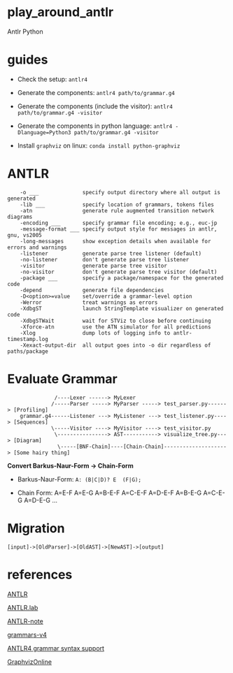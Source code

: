 # play_around_antlr

Antlr Python

# guides

- Check the setup: `antlr4`

- Generate the components: `antlr4 path/to/grammar.g4`

- Generate the components (include the visitor): `antlr4 path/to/grammar.g4 -visitor`

- Generate the components in python language: `antlr4 -Dlanguage=Python3 path/to/grammar.g4 -visitor`

- Install `graphviz` on linux: `conda install python-graphviz`

# ANTLR

        -o ___              specify output directory where all output is generated
        -lib ___            specify location of grammars, tokens files
        -atn                generate rule augmented transition network diagrams
        -encoding ___       specify grammar file encoding; e.g., euc-jp
        -message-format ___ specify output style for messages in antlr, gnu, vs2005
        -long-messages      show exception details when available for errors and warnings
        -listener           generate parse tree listener (default)
        -no-listener        don't generate parse tree listener
        -visitor            generate parse tree visitor
        -no-visitor         don't generate parse tree visitor (default)
        -package ___        specify a package/namespace for the generated code
        -depend             generate file dependencies
        -D<option>=value    set/override a grammar-level option
        -Werror             treat warnings as errors
        -XdbgST             launch StringTemplate visualizer on generated code
        -XdbgSTWait         wait for STViz to close before continuing
        -Xforce-atn         use the ATN simulator for all predictions
        -Xlog               dump lots of logging info to antlr-timestamp.log
        -Xexact-output-dir  all output goes into -o dir regardless of paths/package

# Evaluate Grammar


                   /----Lexer ------> MyLexer
                  /-----Parser -----> MyParser -----> test_parser.py------> [Profiling]
        grammar.g4------Listener ---> MyListener ---> test_listener.py----> [Sequences]
                  \-----Visitor ----> MyVisitor ----> test_visitor.py
                   \----------------> AST-----------> visualize_tree.py---> [Diagram]
                    \-----[BNF-Chain]----[Chain-Chain]--------------------> [Some hairy thing]


**Convert Barkus-Naur-Form -> Chain-Form**

- Barkus-Naur-Form: `A: (B|C|D)? E  (F|G);`

- Chain Form:
                A=E-F
                A=E-G
                A=B-E-F
                A=C-E-F
                A=D-E-F
                A=B-E-G
                A=C-E-G
                A=D-E-G
                ...

# Migration

`[input]->[OldParser]->[OldAST]->[NewAST]->[output]`

# references

[ANTLR](https://www.antlr.org/)

[ANTLR.lab](http://lab.antlr.org/)

[ANTLR-note](./assets/antlr.md)

[grammars-v4](https://github.com/antlr/grammars-v4)

[ANTLR4 grammar syntax support](https://marketplace.visualstudio.com/items?itemName=mike-lischke.vscode-antlr4)

[GraphvizOnline](https://dreampuf.github.io/GraphvizOnline)